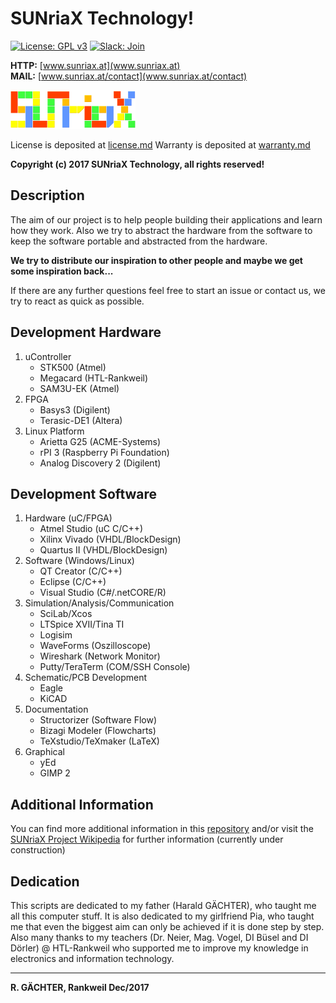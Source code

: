﻿# SUNriaX Technology!

[![License: GPL v3](https://img.shields.io/badge/License-GPL%20v3-blue.svg)](https://www.gnu.org/licenses/gpl-3.0)
[![Slack: Join](https://img.shields.io/badge/Slack-Join-blue.svg)](https://join.slack.com/t/sunriax-technology/shared_invite/enQtMjg3OTE2MjIyMTE2LTU1MmEwNmY5Y2Y3MTNjNzFhYzE5NTFkYWY4NzE0YmQzNzA5NjBkMWQ3ODkyNDI1NjJmMGIwYzMwOGI5ZjA2MDg)

**HTTP:** [www.sunriax.at](www.sunriax.at)   
**MAIL:** [www.sunriax.at/contact](www.sunriax.at/contact) 

![SUNriaX Logo](https://raw.githubusercontent.com/sunriax/manual/master/docs/image/logo.png "SUNriaX Logo")

License is deposited at [license.md](https://github.com/sunriax/manual/blob/master/license.md)
Warranty is deposited at [warranty.md](https://github.com/sunriax/manual/blob/master/warranty.md) 

**Copyright (c) 2017 SUNriaX Technology, all rights reserved!**


## Description

The aim of our project is to help people building their applications and learn how they work. Also we try to abstract the hardware from the software to keep the software portable and abstracted from the hardware.

**We try to distribute our inspiration to other people and maybe we get some inspiration back...**

If there are any further questions feel free to start an issue or contact us, we try to react as quick as possible.


## Development Hardware

1. uController
   * STK500 (Atmel)
   * Megacard (HTL-Rankweil)
   * SAM3U-EK (Atmel)
1. FPGA
   * Basys3 (Digilent)
   * Terasic-DE1 (Altera)
1. Linux Platform
   * Arietta G25 (ACME-Systems)
   * rPI 3 (Raspberry Pi Foundation)
   * Analog Discovery 2 (Digilent)


## Development Software

1. Hardware (uC/FPGA)
   * Atmel Studio (uC C/C++)
   * Xilinx Vivado (VHDL/BlockDesign)
   * Quartus II (VHDL/BlockDesign)
1. Software (Windows/Linux)
   * QT Creator (C/C++)
   * Eclipse (C/C++)
   * Visual Studio (C#/.netCORE/R)
1. Simulation/Analysis/Communication
   * SciLab/Xcos
   * LTSpice XVII/Tina TI
   * Logisim
   * WaveForms (Oszilloscope)
   * Wireshark (Network Monitor)
   * Putty/TeraTerm (COM/SSH Console)
1. Schematic/PCB Development
   * Eagle
   * KiCAD
1. Documentation
   * Structorizer (Software Flow)
   * Bizagi Modeler (Flowcharts)
   * TeXstudio/TeXmaker (LaTeX)
1. Graphical
   * yEd
   * GIMP 2


## Additional Information

You can find more additional information in this [repository](./docs/manual.md) and/or visit the [SUNriaX Project Wikipedia](https://wiki.sunriax.at/) for further information (currently under construction)


## Dedication

This scripts are dedicated to my father (Harald GÄCHTER), who taught me all this computer stuff. It is also dedicated to my girlfriend Pia, who taught me that even the biggest aim can only be achieved if it is done step by step. Also many thanks to my teachers (Dr. Neier, Mag. Vogel, DI Büsel and DI Dörler) @ HTL-Rankweil who supported me to improve my knowledge in electronics and information technology.

---
**R. GÄCHTER, Rankweil Dec/2017**